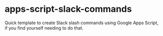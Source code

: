 # apps-script-slack-commands
Quick template to create Slack slash commands using Google Apps Script, if you find yourself needing to do that.
